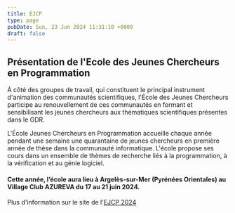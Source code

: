 ```yaml
---
title: EJCP
type: page
pubDate: Sun, 23 Jun 2024 11:31:10 +0000
draft: false
---
```


## **Présentation de l'Ecole des Jeunes Chercheurs en Programmation**

À côté des groupes de travail, qui constituent le principal instrument d'animation des communautés scientifiques, l'École des Jeunes Chercheurs participe au renouvellement de ces communautés en formant et sensibilisant les jeunes chercheurs aux  thématiques scientifiques présentes dans le GDR.  
  
L'École Jeunes Chercheurs en Programmation accueille chaque année pendant une semaine une quarantaine de jeunes chercheurs en première année de thèse dans la communauté informatique. L'école propose ses cours dans un ensemble de thèmes de recherche liés à la programmation, à la vérification et au génie logiciel.

#### Cette année,  l’école aura lieu à Argelès-sur-Mer (Pyrénées Orientales) au Village Club AZUREVA du 17 au 21 juin 2024.

Plus d'information sur le site de l'[EJCP 2024](https://gpl-ejcp.github.io/ejcp2024)
